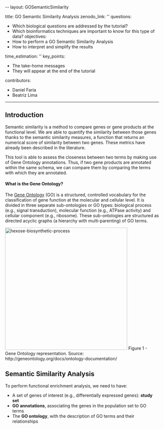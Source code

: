 --
layout: GOSemanticSimilarity

title: GO Semantic Similarity Analysis
zenodo_link: ''
questions:
- Which biological questions are addressed by the tutorial?
- Which bioinformatics techniques are important to know for this type of data?
objectives:
- How to perform a GO Semantic Similarity Analysis
- How to interpret and simplify the results

time_estimation: ''
key_points:
- The take-home messages
- They will appear at the end of the tutorial

contributors:
- Daniel Faria
- Beatriz Lima
---

## Introduction
Semantic similarity is a method to compare genes or gene products at the functional level. 
We are able to quantify the similarity between those genes thanks to the semantic similarity measures, a function that returns an numerical score of similarity between two genes. These metrics have already been described in the literature.

This tool is able to assess the closeness between two terms by making use of Gene Ontology annotations. Thus, if two gene products are annotated within the same schema, we can compare them by comparing the terms with which they are annotated.

####  What is the Gene Ontology?  
The [Gene Ontology](http://www.geneontology.org/) (GO) is a structured, controlled vocabulary for the classification of gene function at the molecular and cellular level. It is divided in three separate sub-ontologies or GO types: biological process (e.g., signal transduction), molecular function (e.g., ATPase activity) and cellular component (e.g., ribosome). These sub-ontologies are structured as directed acyclic graphs (a hierarchy with multi-parenting) of GO terms.

<img width="400" alt="hexose-biosynthetic-process" src="https://user-images.githubusercontent.com/43668147/61297834-fbbec680-a7d4-11e9-8a22-cda55c686fa5.png">
Figure 1 - Gene Ontology representation. Source: http://geneontology.org/docs/ontology-documentation/

## Semantic Similarity Analysis
To perform functional enrichment analysis, we need to have:
-   A set of genes of interest (e.g., differentially expressed genes): **study set**
-   **GO annotations**, associating the genes in the population set to GO terms
-   The **GO ontology**, with the description of GO terms and their relationships




